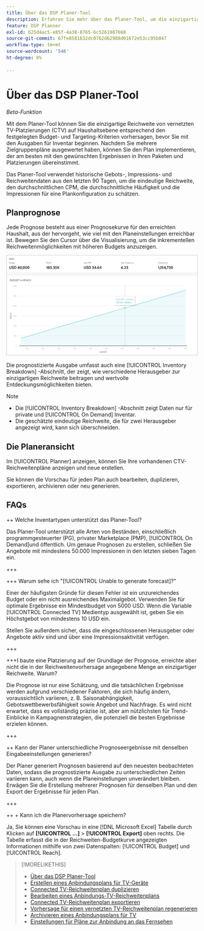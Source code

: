 ```yaml
---
title: Über das DSP Planer-Tool
description: Erfahren Sie mehr über das Planer-Tool, um die einzigartige Reichweite von vernetzten TV-Platzierungen (CTV) gemäß den festgelegten Budget- und Targeting-Kriterien vorherzusagen.
feature: DSP Planner
exl-id: b25d4ac5-e85f-4a38-8765-6c5261987668
source-git-commit: 67fe8581832dc0762d62908d01672e53cc95b847
workflow-type: tm+mt
source-wordcount: '546'
ht-degree: 0%

---
```


# Über das DSP Planer-Tool

<!-- rename all titles/descriptions from "CTV reach planner" to "campaign reach planner" -->

*Beta-Funktion*

Mit dem Planer-Tool können Sie die einzigartige Reichweite von vernetzten TV-Platzierungen (CTV) auf Haushaltsebene entsprechend den festgelegten Budget- und Targeting-Kriterien vorhersagen, bevor Sie mit den Ausgaben für Inventar beginnen. Nachdem Sie mehrere Zielgruppenpläne ausgewertet haben, können Sie den Plan implementieren, der am besten mit den gewünschten Ergebnissen in Ihren Paketen und Platzierungen übereinstimmt.

Das Planer-Tool verwendet historische Gebots-, Impressions- und Reichweitendaten aus den letzten 90 Tagen, um die eindeutige Reichweite, den durchschnittlichen CPM, die durchschnittliche Häufigkeit und die Impressionen für eine Plankonfiguration zu schätzen.

## Planprognose

Jede Prognose besteht aus einer Prognosekurve für den erreichten Haushalt, aus der hervorgeht, wie viel mit den Planeinstellungen erreichbar ist. Bewegen Sie den Cursor über die Visualisierung, um die inkrementellen Reichweitenmöglichkeiten mit höheren Budgets anzuzeigen.

![Planprognose](/help/dsp/assets/planner-forecast.png "Planprognose")

Die prognostizierte Ausgabe umfasst auch eine [!UICONTROL Inventory Breakdown] -Abschnitt, der zeigt, wie verschiedene Herausgeber zur einzigartigen Reichweite beitragen und wertvolle Entdeckungsmöglichkeiten bieten.

>[!NOTE]
>
>* Die [!UICONTROL Inventory Breakdown] -Abschnitt zeigt Daten nur für private und [!UICONTROL On Demand] Inventar.
>* Die geschätzte eindeutige Reichweite, die für zwei Herausgeber angezeigt wird, kann sich überschneiden.

## Die Planeransicht

Im [!UICONTROL Planner] anzeigen, können Sie Ihre vorhandenen CTV-Reichweitenpläne anzeigen und neue erstellen.

Sie können die Vorschau für jeden Plan auch bearbeiten, duplizieren, exportieren, archivieren oder neu generieren.

## FAQs

++ Welche Inventartypen unterstützt das Planer-Tool?

Das Planer-Tool unterstützt alle Arten von Beständen, einschließlich programmgesteuerter (PG), privater Marketplace (PMP), [!UICONTROL On Demand]und öffentlich. Um genaue Prognosen zu erstellen, schließen Sie Angebote mit mindestens 50.000 Impressionen in den letzten sieben Tagen ein.

+++

+++ Warum sehe ich &quot;[!UICONTROL Unable to generate forecast]?&quot;

Einer der häufigsten Gründe für diesen Fehler ist ein unzureichendes Budget oder ein nicht ausreichendes Maximalgebot. Verwenden Sie für optimale Ergebnisse ein Mindestbudget von 5000 USD. Wenn die Variable [!UICONTROL Connected TV] Medientyp ausgewählt ist, geben Sie ein Höchstgebot von mindestens 10 USD ein.

Stellen Sie außerdem sicher, dass die eingeschlossenen Herausgeber oder Angebote aktiv sind und über eine Impressionsaktivität verfügen.

+++

+++I baute eine Platzierung auf der Grundlage der Prognose, erreichte aber nicht die in der Reichweitenvorhersage angegebene Menge an einzigartiger Reichweite. Warum?

Die Prognose ist nur eine Schätzung, und die tatsächlichen Ergebnisse werden aufgrund verschiedener Faktoren, die sich häufig ändern, voraussichtlich variieren, z. B. Saisonabhängigkeit, Gebotswettbewerbsfähigkeit sowie Angebot und Nachfrage. Es wird nicht erwartet, dass es vollständig präzise ist, aber am nützlichsten für Trend-Einblicke in Kampagnenstrategien, die potenziell die besten Ergebnisse erzielen können.

+++

++ Kann der Planer unterschiedliche Prognoseergebnisse mit denselben Eingabeeinstellungen generieren?

Der Planer generiert Prognosen basierend auf den neuesten beobachteten Daten, sodass die prognostizierte Ausgabe zu unterschiedlichen Zeiten variieren kann, auch wenn die Planeinstellungen unverändert bleiben. Erwägen Sie die Erstellung mehrerer Prognosen für denselben Plan und den Export der Ergebnisse für jeden Plan.

+++

++ + Kann ich die Planervorhersage speichern?

Ja, Sie können eine Vorschau in eine [!DNL Microsoft Excel] Tabelle durch Klicken auf **[!UICONTROL ...]** > **[!UICONTROL Export]** oben rechts. Die Tabelle erfasst die in der Reichweiten-Budgetkurve angezeigten Informationen mithilfe von zwei Datenspalten: [!UICONTROL Budget] und [!UICONTROL Reach].

>[!MORELIKETHIS]
>
>* [Über das DSP Planer-Tool](planner-about.md)
>* [Erstellen eines Anbindungsplans für TV-Geräte](planner-create.md)
>* [Connected TV-Reichweitenplan duplizieren](planner-duplicate.md)
>* [Bearbeiten eines Anbindungs-TV-Reichweitenplans](planner-edit.md)
>* [Connected TV-Reichweitenplan exportieren](planner-export.md)
>* [Vorhersage für einen vernetzten TV-Reichweitenplan regenerieren](planner-forecast.md)
>* [Archivieren eines Anbindungsplans für TV](planner-archive.md)
>* [Einstellungen für Pläne zur Anbindung an das Fernsehen](planner-settings.md)
